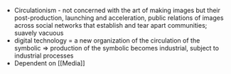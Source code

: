 - Circulationism - not concerned with the art of making images but their post-production, launching and acceleration, public relations of images across social networks that establish and tear apart communities; suavely vacuous
- digital technology = a new organization of the circulation of the symbolic => production of the symbolic becomes industrial, subject to industrial processes
- Dependent on [[Media]] 